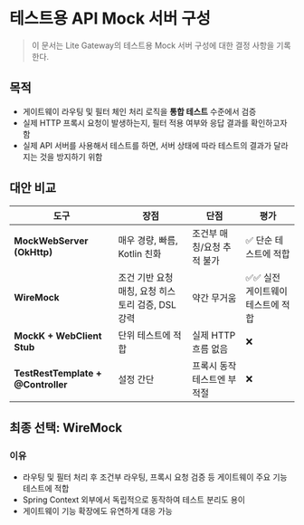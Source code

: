 # 테스트용 API Mock 서버 구성

> 이 문서는 Lite Gateway의 테스트용 Mock 서버 구성에 대한 결정 사항을 기록한다.

## 목적

- 게이트웨이 라우팅 및 필터 체인 처리 로직을 **통합 테스트** 수준에서 검증
- 실제 HTTP 프록시 요청이 발생하는지, 필터 적용 여부와 응답 결과를 확인하고자 함
- 실제 API 서버를 사용해서 테스트를 하면, 서버 상태에 따라 테스트의 결과가 달라지는 것을 방지하기 위함

## 대안 비교

| 도구                                 | 장점                              | 단점              | 평가                  |
| ---------------------------------- | ------------------------------- | --------------- | ------------------- |
| **MockWebServer (OkHttp)**         | 매우 경량, 빠름, Kotlin 친화            | 조건부 매칭/요청 추적 불가 | ✅ 단순 테스트에 적합        |
| **WireMock**                       | 조건 기반 요청 매칭, 요청 히스토리 검증, DSL 강력 | 약간 무거움          | ✅✅ 실전 게이트웨이 테스트에 적합 |
| **MockK + WebClient Stub**         | 단위 테스트에 적합                      | 실제 HTTP 흐름 없음   | ❌                   |
| **TestRestTemplate + @Controller** | 설정 간단                           | 프록시 동작 테스트엔 부적절 | ❌                   |

## 최종 선택: WireMock

### 이유

- 라우팅 및 필터 처리 후 조건부 라우팅, 프록시 요청 검증 등 게이트웨이 주요 기능 테스트에 적합
- Spring Context 외부에서 독립적으로 동작하여 테스트 분리도 용이
- 게이트웨이 기능 확장에도 유연하게 대응 가능